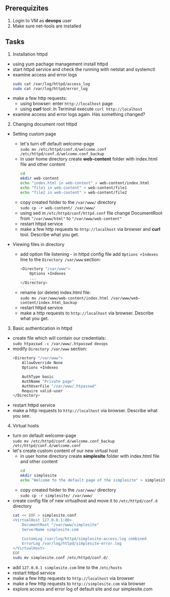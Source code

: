 ## Prerequizites
1. Login to VM as **devops** user  
2. Make sure net-tools are installed
  
## Tasks
1. Installation httpd
- using yum pachage management install httpd
- start httpd service and check the running with netstat and systemctl
- examine access and error logs
  ```bash
  sudo cat /var/log/httpd/access_log 
  sudo cat /var/log/httpd/error_log
  ```
- make a few http requests:
  - using browser: enter `http://localhost` page
  - using **curl** tool: in Terminal execute `curl http://localhost`
- examine access and error logs again. Has something changed?  
  
  
2. Changing document root httpd
- Setting custom page
  - let's turn off default welcome-page  
    `sudo mv /etc/httpd/conf.d/welcome.conf /etc/httpd/conf.d/welcome.conf_backup` 
  - in user home directory create **web-content** folder with index.html file and other content
    ```bash
    cd
    mkdir web-content
    echo "index.html in web-content" > web-content/index.html
    echo "file1 in web-content" > web-content/file1
    echo "file2 in web-content" > web-content/file2
    ```
  - copy created folder to the `/var/www/` directory  
    `sudo cp -r web-content/ /var/www/`
  - using sed in `/etc/httpd/conf/httpd.conf` file change DocumentRoot from `"/var/www/html"` to `"/var/www/web-content"`
  - restart httpd service
  - make a few http requests to `http://localhost` via browser and **curl** tool. Describe what you get.  
  
- Viewing files in directory
  - add option file listening - in httpd config file add `Options +Indexes` line to the `Directory /var/www` section:
    ```bash
    <Directory "/var/www">
        Options +Indexes
        ...
    </Directory>
    ```
  - rename (or delete) index.html file:  
    `sudo mv /var/www/web-content/index.html /var/www/web-content/index.html_backup`
  - restart httpd service
  - make a http requests to `http://localhost` via browser. Describe what you get.  
  
  
3. Basic authentication in httpd
- create file which will contain our credentials:  
  `sudo htpasswd -c /var/www/.htpasswd devops`
- modify `Directory /var/www` section:
  ```bash
  <Directory "/var/www">
      AllowOverride None
      Options +Indexes

      AuthType basic
      AuthName "Private page"
      AuthUserFile "/var/www/.htpasswd"
      Require valid-user
  </Directory>
  ```
- restart httpd service
- make a http requests to `http://localhost` via browser. Describe what you see.
  
4. Virtual hosts
- turn on default welcome-page  
  `sudo mv /etc/httpd/conf.d/welcome.conf_backup /etc/httpd/conf.d/welcome.conf`  
- let's create custom content of our new virtual host
  - in user home directory create **simplesite** folder with index.html file and other content
    ```bash
    cd
    mkdir simplesite
    echo "Welcome to the default page of the simplesite" > simplesite/index.html
    ```
  - copy created folder to the `/var/www/` directory  
    `sudo cp -r simplesite/ /var/www/`  
- create config file of new virtualhost and move it to `/etc/httpd/conf.d` directory
  ```bash
  cat << EOF > simplesite.conf
  <VirtualHost 127.0.0.1:80>
      DocumentRoot "/var/www/simplesite"
      ServerName simplesite.com
      
      CustomLog /var/log/httpd/simplesite-access.log combined
      ErrorLog /var/log/httpd/simplesite-error.log
  </VirtualHost>
  EOF
  sudo mv simplesite.conf /etc/httpd/conf.d/
  ```  
- add `127.0.0.1 simplesite.com` line to the `/etc/hosts`  
- restart httpd service  
- make a few http requests to `http://localhost` via browser  
- make a few http requests to `http://simplesite.com` via browser  
- explore access and error log of default site and our simplesite.com  
